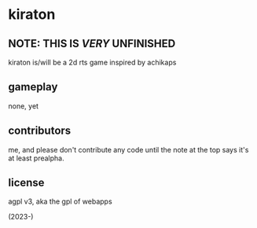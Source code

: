 # kiraton
NOTE: THIS IS *VERY* UNFINISHED
-------------------------------

kiraton is/will be a 2d rts game inspired by achikaps

gameplay
--------

none, yet

contributors
------------

me, and please don't contribute any code until the note at the top
says it's at least prealpha.

license
-------

agpl v3, aka the gpl of webapps

(2023-)
